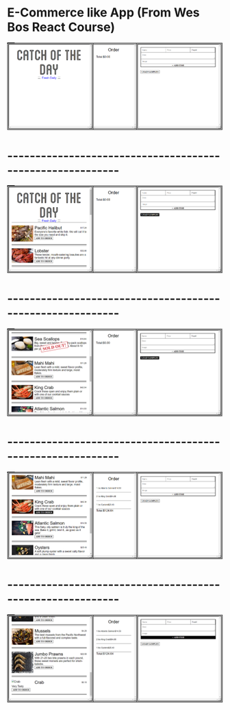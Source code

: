 # E-Commerce like App (From Wes Bos React Course)

![](images/s1.PNG)
# ----------------------------------------------------------
![](images/s2.PNG)
# ----------------------------------------------------------
![](images/s3.PNG)
# ----------------------------------------------------------
![](images/s4.PNG)
# ----------------------------------------------------------
![](images/s5.PNG)

